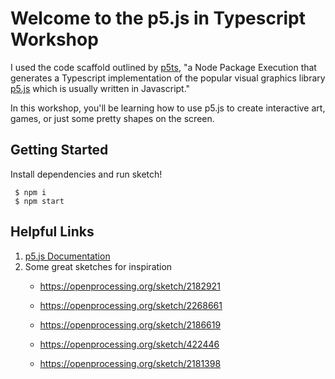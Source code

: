
Welcome to the p5.js in Typescript Workshop
===========================================

I used the code scaffold outlined by [p5ts](https://www.npmjs.com/package/p5ts), "a Node Package Execution that generates a Typescript implementation of the popular visual graphics library [p5.js](https://p5js.org/) which is usually written in Javascript."

In this workshop, you'll be learning how to use p5.js to create interactive art, games, or just some pretty shapes on the screen. 

Getting Started
---------------

Install dependencies and run sketch! 

     $ npm i 
     $ npm start

Helpful Links
-------------
 1. [p5.js Documentation](https://p5js.org/reference/)
 2. Some great sketches for inspiration
	- https://openprocessing.org/sketch/2182921

	- https://openprocessing.org/sketch/2268661

	- https://openprocessing.org/sketch/2186619

	- https://openprocessing.org/sketch/422446

	- https://openprocessing.org/sketch/2181398
